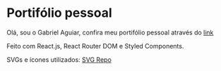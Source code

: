 # Portifólio pessoal

Olá, sou o Gabriel Aguiar, confira meu portifólio pessoal através do [link](https://gabrielaguiar.vercel.app/)

Feito com React.js, React Router DOM e Styled Components.

SVGs e ícones utilizados: <a href="https://www.svgrepo.com" target="_blank">SVG Repo</a>
